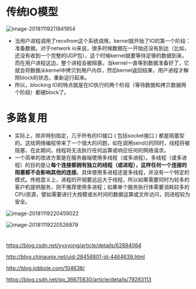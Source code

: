 



# 传统IO模型



![image-20181119211841954](/Users/chenyansong/Documents/note/images/nginx/io_1.png)



-  当用户进程调用了recvfrom这个系统调用，kernel就开始了IO的第一个阶段：准备数据。对于network io来说，很多时候数据在一开始还没有到达（比如，还没有收到一个完整的UDP包），这个时候kernel就要等待足够的数据到来。而在用户进程这边，整个进程会被阻塞。当kernel一直等到数据准备好了，它就会将数据从kernel中拷贝到用户内存，然后kernel返回结果，用户进程才解除block的状态，重新运行起来。
- 所以，blocking IO的特点就是在IO执行的两个阶段（等待数据和拷贝数据两个阶段）都被block了。



# 多路复用

- 实际上，除非特别指定，几乎所有的IO接口 ( 包括socket接口 ) 都是阻塞型的。这给网络编程带来了一个很大的问题，如在调用send()的同时，线程将被阻塞，在此期间，线程将无法执行任何运算或响应任何的网络请求。
- ​    一个简单的改进方案是在服务器端使用多线程（或多进程）。多线程（或多进程）的目的是让**每个连接都拥有独立的线程（或进程），这样任何一个连接的阻塞都不会影响其他的连接**。具体使用多进程还是多线程，并没有一个特定的模式。传统意义上，进程的开销要远远大于线程，所以如果需要同时为较多的客户机提供服务，则不推荐使用多进程；如果单个服务执行体需要消耗较多的CPU资源，譬如需要进行大规模或长时间的数据运算或文件访问，则进程较为安全。



![image-20181119220459022](/Users/chenyansong/Documents/note/images/nginx/io_2.png)

![image-20181119220526879](/Users/chenyansong/Documents/note/images/nginx/io_3.png)



# 




https://blog.csdn.net/yyxyong/article/details/62894064

http://blog.chinaunix.net/uid-28458801-id-4464639.html

http://blog.jobbole.com/104638/

https://blog.csdn.net/qq_36675830/article/details/79283113
